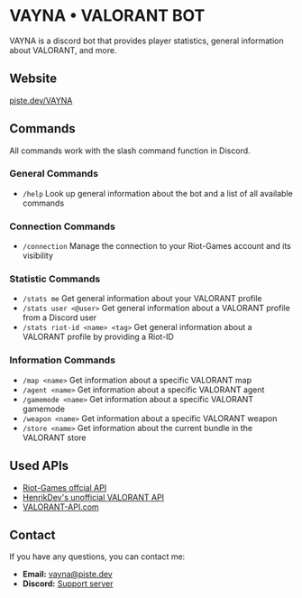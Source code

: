 # VAYNA • VALORANT BOT
VAYNA is a discord bot that provides player statistics, general information about VALORANT, and more. 
## Website
[piste.dev/VAYNA](https://piste.dev/VAYNA/)
## Commands
All commands work with the slash command function in Discord.
### General Commands
- `/help` Look up general information about the bot and a list of all available commands
### Connection Commands
- `/connection` Manage the connection to your Riot-Games account and its visibility
### Statistic Commands
- `/stats me` Get general information about your VALORANT profile
- `/stats user <@user>` Get general information about a VALORANT profile from a Discord user
- `/stats riot-id <name> <tag>` Get general information about a VALORANT profile by providing a Riot-ID
### Information Commands
- `/map <name>` Get information about a specific VALORANT map
- `/agent <name>` Get information about a specific VALORANT agent
- `/gamemode <name>` Get information about a specific VALORANT gamemode
- `/weapon <name>` Get information about a specific VALORANT weapon
- `/store <name>` Get information about the current bundle in the VALORANT store
## Used APIs
- [Riot-Games offcial API](https://developer.riotgames.com/)
- [HenrikDev's unofficial VALORANT API](https://github.com/Henrik-3/unofficial-valorant-api)
- [VALORANT-API.com](https://valorant-api.com/)
## Contact
If you have any questions, you can contact me:
   - **Email:** vayna@piste.dev
   - **Discord:** [Support server](https://piste.dev/VAYNA/redirect/discord)

